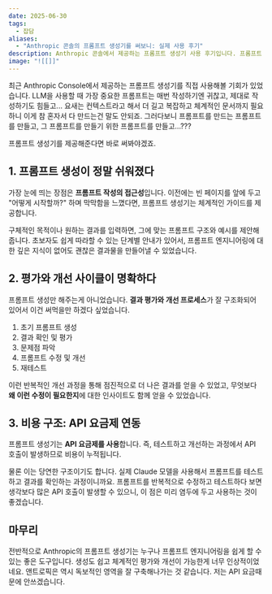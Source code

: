 ```yaml
---
date: 2025-06-30
tags:
  - 잡담
aliases:
  - "Anthropic 콘솔의 프롬프트 생성기를 써보니: 실제 사용 후기"
description: Anthropic 콘솔에서 제공하는 프롬프트 생성기 사용 후기입니다. 프롬프트 작성의 접근성, 체계적인 평가 및 개선 과정의 장점을 설명하고, API 요금제와 연동되는 비용 구조에 대해 언급하며 전반적인 사용 경험을 공유합니다.
image: "![[]]"
---
```

최근 Anthropic Console에서 제공하는 프롬프트 생성기를 직접 사용해볼 기회가 있었습니다. LLM을 사용할 때 가장 중요한 프롬프트는 매번 작성하기엔 귀찮고, 제대로 작성하기도 힘들고...
요새는 컨텍스트라고 해서 더 길고 복잡하고 체계적인 문서까지 필요하니 이게 참 혼자서 다 만드는건 말도 안되죠.
그러다보니 프롬프트를 만드는 프롬프트를 만들고, 그 프롬프트를 만들기 위한 프롬프트를 만들고...???

프롬프트 생성기를 제공해준다면 바로 써봐야겠죠.
## 1. 프롬프트 생성이 정말 쉬워졌다

가장 눈에 띄는 장점은 **프롬프트 작성의 접근성**입니다. 이전에는 빈 페이지를 앞에 두고 "어떻게 시작할까?" 하며 막막함을 느꼈다면, 프롬프트 생성기는 체계적인 가이드를 제공합니다.

구체적인 목적이나 원하는 결과를 입력하면, 그에 맞는 프롬프트 구조와 예시를 제안해줍니다. 초보자도 쉽게 따라할 수 있는 단계별 안내가 있어서, 프롬프트 엔지니어링에 대한 깊은 지식이 없어도 괜찮은 결과물을 만들어낼 수 있었습니다.

## 2. 평가와 개선 사이클이 명확하다

프롬프트 생성만 해주는게 아니었습니다. **결과 평가와 개선 프로세스**가 잘 구조화되어 있어서 이건 써먹을만 하겠다 싶었습니다. 

1. 초기 프롬프트 생성
2. 결과 확인 및 평가
3. 문제점 파악
4. 프롬프트 수정 및 개선
5. 재테스트

이런 반복적인 개선 과정을 통해 점진적으로 더 나은 결과를 얻을 수 있었고, 무엇보다 **왜 이런 수정이 필요한지**에 대한 인사이트도 함께 얻을 수 있었습니다.

## 3. 비용 구조: API 요금제 연동

프롬프트 생성기는 **API 요금제를 사용**합니다. 즉, 테스트하고 개선하는 과정에서 API 호출이 발생하므로 비용이 누적됩니다.

물론 이는 당연한 구조이기도 합니다. 실제 Claude 모델을 사용해서 프롬프트를 테스트하고 결과를 확인하는 과정이니까요. 프롬프트를 반복적으로 수정하고 테스트하다 보면 생각보다 많은 API 호출이 발생할 수 있으니, 이 점은 미리 염두에 두고 사용하는 것이 좋겠습니다.

## 마무리

전반적으로 Anthropic의 프롬프트 생성기는 누구나 프롬프트 엔지니어링을 쉽게 할 수 있는 좋은 도구입니다. 생성도 쉽고 체계적인 평가와 개선이 가능한게 너무 인상적이었네요. 앤트로픽은 역시 독보적인 영역을 잘 구축해나가는 것 같습니다. 저는 API 요금때문에 안쓰겠습니다.